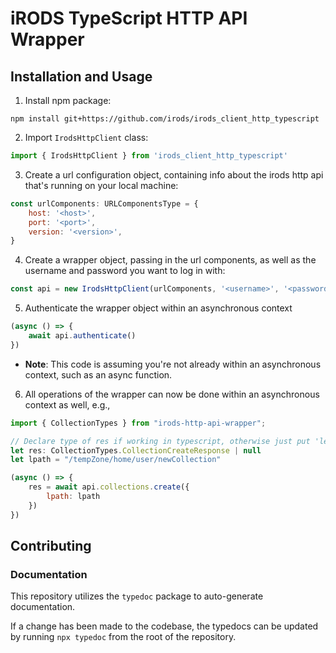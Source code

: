 # iRODS TypeScript HTTP API Wrapper

## Installation and Usage

1. Install npm package: 

```
npm install git+https://github.com/irods/irods_client_http_typescript
```

2. Import `IrodsHttpClient` class:

```js
import { IrodsHttpClient } from 'irods_client_http_typescript'
```

3. Create a url configuration object, containing info about the irods http api that's running on your local machine:

```js
const urlComponents: URLComponentsType = {
    host: '<host>',
    port: '<port>',
    version: '<version>',
}
```

4. Create a wrapper object, passing in the url components, as well as the username and password you want to log in with:
```js
const api = new IrodsHttpClient(urlComponents, '<username>', '<password>')
```

5. Authenticate the wrapper object within an asynchronous context

```js
(async () => {
    await api.authenticate()
})
```


- **Note**: This code is assuming you're not already within an asynchronous context, such as an async function. 

6. All operations of the wrapper can now be done within an asynchronous context as well, e.g.,

```js
import { CollectionTypes } from "irods-http-api-wrapper";

// Declare type of res if working in typescript, otherwise just put 'let res'
let res: CollectionTypes.CollectionCreateResponse | null
let lpath = "/tempZone/home/user/newCollection"

(async () => {
    res = await api.collections.create({
        lpath: lpath
    })
})
```

## Contributing

### Documentation

This repository utilizes the `typedoc` package to auto-generate documentation.

If a change has been made to the codebase, the typedocs can be updated by running `npx typedoc` from the root of the repository.